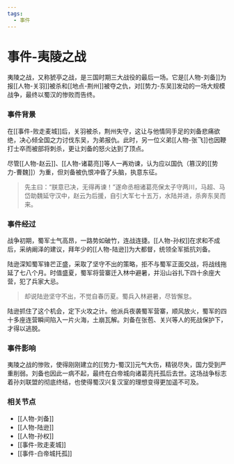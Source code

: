 ```yaml
---
tags:
  - 事件
---
```

# 事件-夷陵之战

夷陵之战，又称猇亭之战，是三国时期三大战役的最后一场。它是[[人物-刘备]]为报[[人物-关羽]]被杀和[[地点-荆州]]被夺之仇，对[[势力-东吴]]发动的一场大规模战争，最终以蜀汉的惨败而告终。

### 事件背景

在[[事件-败走麦城]]后，关羽被杀，荆州失守，这让与他情同手足的刘备悲痛欲绝，决心倾全国之力讨伐东吴，为弟报仇。此时，另一位义弟[[人物-张飞]]也因鞭打士卒而被部将刺杀，更让刘备的怒火达到了顶点。

尽管[[人物-赵云]]、[[人物-诸葛亮]]等人一再劝谏，认为应以国仇（篡汉的[[势力-曹魏]]）为重，但刘备被仇恨冲昏了头脑，执意东征。

> 先主曰：“朕意已决，无得再谏！”遂命丞相诸葛亮保太子守两川，马超、马岱助魏延守汉中，赵云为后援，自引大军七十五万，水陆并进，杀奔东吴而来。

### 事件经过

战争初期，蜀军士气高昂，一路势如破竹，连战连捷。[[人物-孙权]]在求和不成后，采纳阚泽的建议，拜年少的[[人物-陆逊]]为大都督，统领全军抵抗刘备。

陆逊深知蜀军锋芒正盛，采取了坚守不出的策略，拒不与蜀军正面交战，将战线拖延了七八个月。时值盛夏，蜀军将营寨迁入林中避暑，并沿山谷扎下四十余座大营，犯了兵家大忌。

> 却说陆逊坚守不出，不觉自春历夏。蜀兵入林避暑，尽皆懈怠。

陆逊抓住了这个机会，定下火攻之计。他派兵夜袭蜀军营寨，顺风放火，蜀军的四十多座连营瞬间陷入一片火海，土崩瓦解。刘备在张苞、关兴等人的死战保护下，才得以逃脱。

### 事件影响

夷陵之战的惨败，使得刚刚建立的[[势力-蜀汉]]元气大伤，精锐尽失，国力受到严重削弱。刘备也因此一病不起，最终在白帝城向诸葛亮托孤后去世。这场战争标志着孙刘联盟的彻底终结，也使得蜀汉兴复汉室的理想变得更加遥不可及。

### 相关节点
- [[人物-刘备]]
- [[人物-陆逊]]
- [[人物-孙权]]
- [[事件-败走麦城]]
- [[事件-白帝城托孤]]
